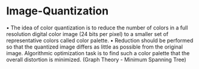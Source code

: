 # Image-Quantization
•	The idea of color quantization is to reduce the number of colors in a full resolution digital color image (24 bits per pixel) to a smaller set of representative colors called color palette. 
•	Reduction should be performed so that the quantized image differs as little as possible from the original image. Algorithmic optimization task is to find such a color palette that the overall distortion is minimized. 
(Graph Theory - Minimum Spanning Tree)
